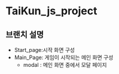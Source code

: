 # TaiKun_js_project

## 브랜치 설명
- Start_page:시작 화면 구성
- Main_Page: 게임이 시작되는 메인 화면 구성
    - modal : 메인 화면 중에서 모달 페이지 
